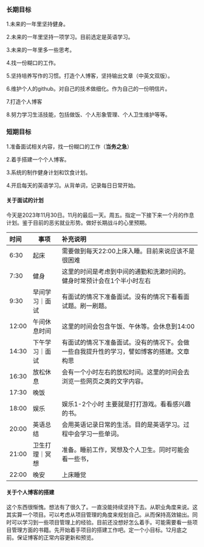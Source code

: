 ### 长期目标

1.未来的一年里坚持健身。

2.未来的一年里坚持一项学习。目前选定是英语学习。

3.未来的一年里多一些思考。

4.找一份糊口的工作。

5.坚持培养写作的习惯。打造个人博客，坚持输出文章（中英文双版）。

6.维护个人的github。对自己的技术做细化。作为自己的一份明信片。

7.打造个人博客

8.努力学习生活技能，包括做饭、个人形象管理、个人卫生维护等等。

### 短期目标

1.准备面试相关内容，找一份糊口的工作（**当务之急**）

2.着手搭建一个个人博客。

3.系统的制作健身计划和饮食计划。

4.开启每天的英语学习。从背单词，记录每日日常开始。

#### 关于面试的计划

今天是2023年11月30日。11月的最后一天。周五。指定一下接下来一个月的作息计划。鉴于目前的恶劣就业形势。做好长期战斗的心里预期。

| 时间  | 事项           | 补充说明                                                     |
| :---- | -------------- | :----------------------------------------------------------- |
| 6:30  | 起床           | 需要做到每天22:00上床入睡。目前来说应该不是很困难            |
| 7:30  | 健身           | 这里的时间是考虑到中间的通勤和洗漱时间的。健身时常预计会在1个半小时左右 |
| 9:30  | 早间学习｜面试 | 有面试的情况下准备面试。没有的情况下看看面试题。刷一刷题。   |
| 12:00 | 午间休息时间   | 这里的时间会包含午饭、午休等。会休息到14:00                  |
| 14:30 | 下午学习｜面试 | 有面试的情况下准备面试。没有的情况下。会做一些自我提升性的学习，譬如博客的搭建。文章构思 |
| 16:30 | 放松休息       | 会有一个小时左右的放松时间。这里的时间会去浏览一些网页之类的文字内容。 |
| 17:30 | 晚饭           |                                                              |
| 18:00 | 娱乐           | 娱乐1-2个小时 主要就是打打游戏。看看感兴趣的书。             |
| 20:00 | 英语总结       | 会用英语记录日常的生活。目的是英语学习。过程中会学习一些单词。 |
| 21:00 | 卫生打理｜冥想 | 准备。睡前工作，冥想及个人卫生。同时可能会看一些书，         |
| 22:00 | 晚安           | 上床睡觉                                                     |

#### 关于个人博客的搭建

这个东西很惭愧。想法有了很久了。一直没能持续坚持下去。从职业角度来说。这其实算一个项目。可以考虑从项目管理的角度来规划自己。从而保持高效输出。同时可以学习到一些项目管理上的经验。目前还没想好怎么着手。可能需要看一些项目管理方面的书籍。先开始着手项目的搭建工作吧。定一个小目标。12月底之前。保证博客的正常内容更新和预览。

